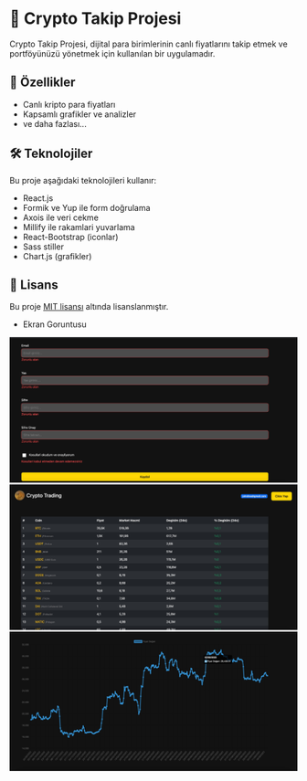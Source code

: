 # 🚀 Crypto Takip Projesi

Crypto Takip Projesi, dijital para birimlerinin canlı fiyatlarını takip etmek ve portföyünüzü yönetmek için kullanılan bir uygulamadır.

## 🌟 Özellikler

- Canlı kripto para fiyatları
- Kapsamlı grafikler ve analizler
- ve daha fazlası...

## 🛠️ Teknolojiler

Bu proje aşağıdaki teknolojileri kullanır:

- React.js
- Formik ve Yup ile form doğrulama
- Axois ile veri cekme
- Millify ile rakamlari yuvarlama
- React-Bootstrap (iconlar)
- Sass stiller
- Chart.js (grafikler)

## 📄 Lisans

Bu proje [MIT lisansı](LICENSE) altında lisanslanmıştır.

- Ekran Goruntusu

 <img src="/screenshots/screen-shot-1.jpg">

 <img src="/screenshots/screen-shot-2.jpg">

 <img src="/screenshots/screen-shot-3.jpg">
